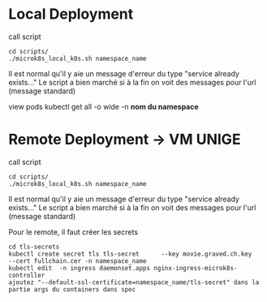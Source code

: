 # Local Deployment

call script

    cd scripts/
    ./microk8s_local_k8s.sh namespace_name

Il est normal qu'il y aie un message d'erreur du type "service already exists..."
Le script a bien marché si à la fin on voit des messages pour l'url (message standard)

view pods
    kubectl get all -o wide -n **nom du namespace**

# Remote Deployment -> VM UNIGE

call script

    cd scripts/
    ./microk8s_local_k8s.sh namespace_name

Il est normal qu'il y aie un message d'erreur du type "service already exists..."
Le script a bien marché si à la fin on voit des messages pour l'url (message standard)

Pour le remote, il faut créer les secrets

    cd tls-secrets
    kubectl create secret tls tls-secret      --key movie.graved.ch.key     --cert fullchain.cer -n namespace_name
    kubectl edit  -n ingress daemonset.apps nginx-ingress-microk8s-controller
    ajoutez "--default-ssl-certificate=namespace_name/tls-secret" dans la partie args du containers dans spec
    
